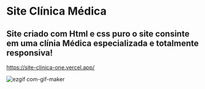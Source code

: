 # Site Clínica Médica

## Site criado com Html e css puro o site consinte em uma clínia Médica especializada e totalmente responsiva! 
https://site-clinica-one.vercel.app/


![ezgif com-gif-maker](https://user-images.githubusercontent.com/119149285/224558983-7092ae4a-2ca3-4220-86d5-924f6a8df648.gif)
